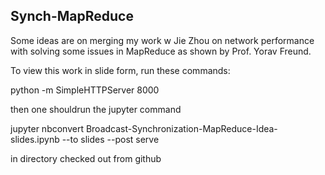 ## Synch-MapReduce

Some ideas are on merging my work w Jie Zhou on network performance with solving some issues in MapReduce as shown by Prof. Yorav Freund.

To view this work in slide form, run these commands: 

python -m SimpleHTTPServer 8000 

then one shouldrun the jupyter command

jupyter nbconvert Broadcast-Synchronization-MapReduce-Idea-slides.ipynb --to slides --post serve


in directory checked out from github

